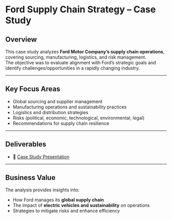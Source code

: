 # Ford Supply Chain Strategy – Case Study

## Overview
This case study analyzes **Ford Motor Company’s supply chain operations**, covering sourcing, manufacturing, logistics, and risk management.  
The objective was to evaluate alignment with Ford’s strategic goals and identify challenges/opportunities in a rapidly changing industry.

---

## Key Focus Areas
- Global sourcing and supplier management  
- Manufacturing operations and sustainability practices  
- Logistics and distribution strategies  
- Risks (political, economic, technological, environmental, legal)  
- Recommendations for supply chain resilience  

---

## Deliverables
- 📑 [Case Study Presentation](./Ford_SupplyChain.ppt)  

---

## Business Value
The analysis provides insights into:  
- How Ford manages its **global supply chain**  
- The impact of **electric vehicles and sustainability** on operations  
- Strategies to mitigate risks and enhance efficiency  
